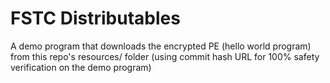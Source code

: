 # FSTC Distributables

A demo program that downloads the encrypted PE (hello world program) from this repo's resources/ folder (using commit hash URL for 100% safety verification on the demo program)

